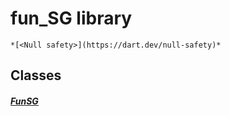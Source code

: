 


# fun_SG library






    *[<Null safety>](https://dart.dev/null-safety)*





## Classes

##### [FunSG](../smeup_models_fun_SG/FunSG-class.md)



 















